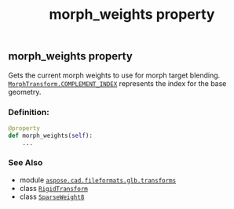 ﻿---
title: morph_weights property
second_title: Aspose.CAD for Python via .NET API References
description: 
type: docs
weight: 70
url: /python-net/aspose.cad.fileformats.glb.transforms/rigidtransform/morph_weights/
is_root: false
---

## morph_weights property


Gets the current morph weights to use for morph target blending. [`MorphTransform.COMPLEMENT_INDEX`](/cad/python-net/aspose.cad.fileformats.glb.transforms/morphtransform) represents the index for the base geometry.
### Definition:
```python
@property
def morph_weights(self):
    ...
```

### See Also
* module [`aspose.cad.fileformats.glb.transforms`](../../)
* class [`RigidTransform`](/cad/python-net/aspose.cad.fileformats.glb.transforms/rigidtransform)
* class [`SparseWeight8`](/cad/python-net/aspose.cad.fileformats.glb.transforms/sparseweight8)
